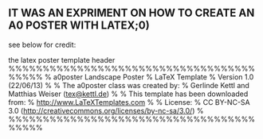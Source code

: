 IT WAS AN EXPRIMENT ON HOW TO CREATE AN A0 POSTER WITH LATEX;0)
---------------------------------------------------------------

see below for credit:

the latex poster template header
%%%%%%%%%%%%%%%%%%%%%%%%%%%%%%%%%%%%%%%%%
% a0poster Landscape Poster
% LaTeX Template
% Version 1.0 (22/06/13)
%
% The a0poster class was created by:
% Gerlinde Kettl and Matthias Weiser (tex@kettl.de)
% 
% This template has been downloaded from:
% http://www.LaTeXTemplates.com
%
% License:
% CC BY-NC-SA 3.0 (http://creativecommons.org/licenses/by-nc-sa/3.0/)
%
%%%%%%%%%%%%%%%%%%%%%%%%%%%%%%%%%%%%%%%%%